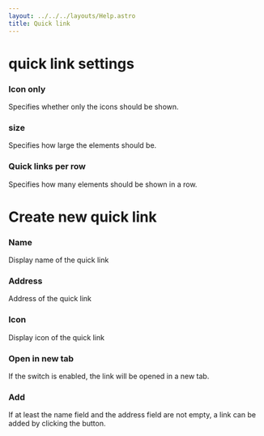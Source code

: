 ```yaml
---
layout: ../../../layouts/Help.astro
title: Quick link
---
```


# quick link settings

### Icon only

Specifies whether only the icons should be shown.

### size

Specifies how large the elements should be.

### Quick links per row

Specifies how many elements should be shown in a row. 

# Create new quick link

### Name

Display name of the quick link

### Address

Address of the quick link

### Icon

Display icon of the quick link

### Open in new tab

If the switch is enabled, the link will be opened in a new tab.

### Add

If at least the name field and the address field are not empty, a link can be added by clicking the button.